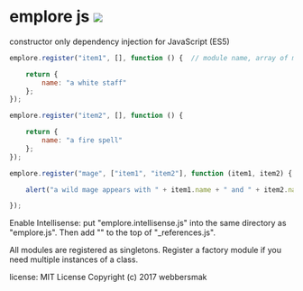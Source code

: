 # emplore js ![](https://summonstrike.com/images/15.png "")

constructor only dependency injection for JavaScript (ES5)

```javascript
emplore.register("item1", [], function () {  // module name, array of modules we need, the module itself

    return {
        name: "a white staff"
    };
});

emplore.register("item2", [], function () {

    return {
        name: "a fire spell"
    };
});

emplore.register("mage", ["item1", "item2"], function (item1, item2) {

    alert("a wild mage appears with " + item1.name + " and " + item2.name);

});
```

Enable Intellisense: put "emplore.intellisense.js" into the same directory as "emplore.js". Then add "<reference path="emplore.js" />" to the top of "_references.js".


All modules are registered as singletons. Register a factory module if you need multiple instances of a class.

license: MIT License 
Copyright (c) 2017 webbersmak
